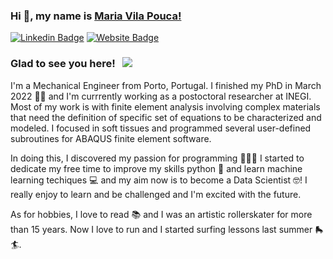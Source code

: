 ### Hi 👋, my name is [Maria Vila Pouca!](https://github.com/mcpvilapouca/)

[![Linkedin Badge](https://img.shields.io/badge/-LinkedIn-0e76a8?style=flat-square&logo=Linkedin&logoColor=white)](https://www.linkedin.com/in/maria-vila-pouca-76551a11a/)
[![Website Badge](https://img.shields.io/badge/Website-3b5998?style=flat-square&logo=google-chrome&logoColor=white)](https://mcpvilapouca.github.io/)

### Glad to see you here! &nbsp; ![](https://visitor-badge.glitch.me/badge?page_id=mcpvilapouca.mcpvilapouca&style=flat-square&color=fbbc64)

I'm a Mechanical Engineer from Porto, Portugal. I finished my PhD in March 2022 👩🏽‍ and I'm currrently working as a postoctoral researcher at INEGI. Most of my work is with finite element analysis involving complex materials that need the definition of specific set of equations to be characterized and modeled. I focused in soft tissues and programmed several user-defined subroutines for ABAQUS finite element software.

In doing this, I discovered my passion for programming 👩🏽‍💻
I started to dedicate my free time to improve my skills python 🐍 and learn machine learning techiques 💻 and my aim now is to become a Data Scientist 🤓! I really enjoy to learn and be challenged and I'm excited with the future.

As for hobbies, I love to read 📚 and I was an artistic rollerskater for more than 15 years. Now I love to run and I started surfing lessons last summer 🛼 🏄.

<!--
**mcpvilapouca/mcpvilapouca** is a ✨ _special_ ✨ repository because its `README.md` (this file) appears on your GitHub profile.

Here are some ideas to get you started:

- 🔭 I’m currently working on ...
- 🌱 I’m currently learning ...
- 👯 I’m looking to collaborate on ...
- 🤔 I’m looking for help with ...
- 💬 Ask me about ...
- 📫 How to reach me: ...
- 😄 Pronouns: ...
- ⚡ Fun fact: ...
-->
